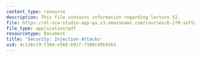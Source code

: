 ```yaml
---
content_type: resource
description: This file contains information regarding lecture 52.
file: https://ol-ocw-studio-app-qa.s3.amazonaws.com/courses/6-170-software-studio-spring-2013/4c136cc9f30de568691ff300c49b93b3_MIT6_170S13_52-sec-inj.pdf
file_type: application/pdf
resourcetype: Document
title: 'Security: Injection Attacks'
uid: 4c136cc9-f30d-e568-691f-f300c49b93b3
---
```

